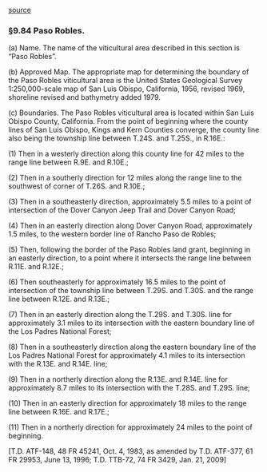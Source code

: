 [source](http://www.ecfr.gov/cgi-bin/text-idx?c=ecfr;sid=bff700d0bbb2a632948b70fe7e91d7d4;rgn=div5;view=text;node=27%3A1.0.1.1.7;idno=27;cc=ecfr#27:1.0.1.1.7.3.41.64)

### §9.84   Paso Robles.  

(a) Name. The name of the viticultural area described in this section is “Paso Robles”.  

(b) Approved Map. The appropriate map for determining the boundary of the Paso Robles viticultural area is the United States Geological Survey 1:250,000-scale map of San Luis Obispo, California, 1956, revised 1969, shoreline revised and bathymetry added 1979.  

(c) Boundaries. The Paso Robles viticultural area is located within San Luis Obispo County, California. From the point of beginning where the county lines of San Luis Obispo, Kings and Kern Counties converge, the county line also being the township line between T.24S. and T.25S., in R.16E.:  


(1) Then in a westerly direction along this county line for 42 miles to the range line between R.9E. and R.10E.;

(2) Then in a southerly direction for 12 miles along the range line to the southwest of corner of T.26S. and R.10E.;

(3) Then in a southeasterly direction, approximately 5.5 miles to a point of intersection of the Dover Canyon Jeep Trail and Dover Canyon Road;

(4) Then in an easterly direction along Dover Canyon Road, approximately 1.5 miles, to the western border line of Rancho Paso de Robles;

(5) Then, following the border of the Paso Robles land grant, beginning in an easterly direction, to a point where it intersects the range line between R.11E. and R.12E.;

(6) Then southeasterly for approximately 16.5 miles to the point of intersection of the township line between T.29S. and T.30S. and the range line between R.12E. and R.13E.;

(7) Then in an easterly direction along the T.29S. and T.30S. line for approximately 3.1 miles to its intersection with the eastern boundary line of the Los Padres National Forest;

(8) Then in a southeasterly direction along the eastern boundary line of the Los Padres National Forest for approximately 4.1 miles to its intersection with the R.13E. and R.14E. line;

(9) Then in a northerly direction along the R.13E. and R.14E. line for approximately 8.7 miles to its intersection with the T.28S. and T.29S. line;

(10) Then in an easterly direction for approximately 18 miles to the range line between R.16E. and R.17E.;

(11) Then in a northerly direction for approximately 24 miles to the point of beginning.

[T.D. ATF-148, 48 FR 45241, Oct. 4, 1983, as amended by T.D. ATF-377, 61 FR 29953, June 13, 1996; T.D. TTB-72, 74 FR 3429, Jan. 21, 2009]
```
